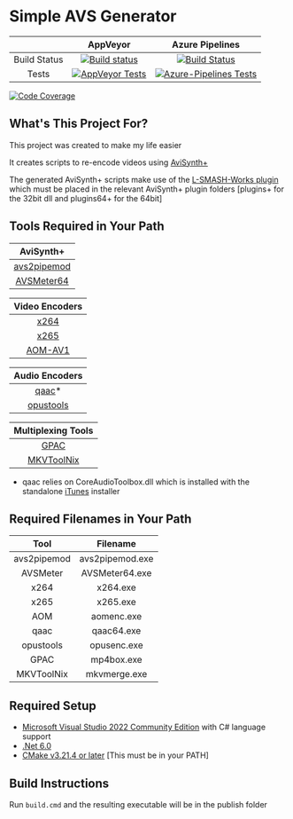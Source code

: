 # Simple AVS Generator #

|              | AppVeyor | Azure Pipelines |
| :----------: | :------: | :-------------: |
| Build Status | [![Build status](https://ci.appveyor.com/api/projects/status/85v9q2xcatmdtnv7?svg=true)](https://ci.appveyor.com/project/Shaylen/simple-avs-generator) | [![Build Status](https://dev.azure.com/Shaylen/Personal/_apis/build/status/ShaylenReddy42.Simple-AVS-Generator?branchName=master)](https://dev.azure.com/Shaylen/Personal/_build/latest?definitionId=2&branchName=master) |
| Tests        | [![AppVeyor Tests](https://img.shields.io/appveyor/tests/Shaylen/simple-avs-generator)](https://ci.appveyor.com/project/Shaylen/simple-avs-generator/build/tests) | [![Azure-Pipelines Tests](https://img.shields.io/azure-devops/tests/Shaylen/Personal/2?compact_message)](https://dev.azure.com/Shaylen/Personal/_build/latest?definitionId=2&branchName=master) |

[![Code Coverage](https://img.shields.io/azure-devops/coverage/Shaylen/Personal/2?label=Code%20Coverage)](https://dev.azure.com/Shaylen/Personal/_build/latest?definitionId=2&branchName=master)

## What's This Project For? ##

This project was created to make my life easier

It creates scripts to re-encode videos using [AviSynth+](https://github.com/AviSynth/AviSynthPlus/releases)

The generated AviSynth+ scripts make use of the [L-SMASH-Works plugin](https://github.com/HolyWu/L-SMASH-Works/releases) which must be placed in the relevant AviSynth+ plugin folders [plugins+ for the 32bit dll and plugins64+ for the 64bit]

## Tools Required in Your Path ##

| AviSynth+ |
| :---: |
| [avs2pipemod](https://github.com/chikuzen/avs2pipemod/releases) | 
| [AVSMeter64](https://www.videohelp.com/software/AVSMeter) |

| Video Encoders |
| :---: |
| [x264](https://www.videohelp.com/software/x264-Encoder) |
| [x265](https://jeremylee.sh/bins/) |
| [AOM-AV1](https://jeremylee.sh/bins/) |

| Audio Encoders |
| :---: |
| [qaac](https://github.com/nu774/qaac/releases)* |
| [opustools](https://jeremylee.sh/bins/) |

| Multiplexing Tools |
| :---: |
| [GPAC](https://gpac.wp.imt.fr/downloads/gpac-nightly-builds/) |
| [MKVToolNix](https://www.videohelp.com/software/MKVToolNix) |

* qaac relies on CoreAudioToolbox.dll which is installed with the standalone [iTunes](https://www.videohelp.com/software/iTunes) installer

## Required Filenames in Your Path ##

| Tool        | Filename        |
| :---------: | :-------------: |
| avs2pipemod | avs2pipemod.exe |
| AVSMeter    | AVSMeter64.exe  |
| x264        | x264.exe        |
| x265        | x265.exe        |
| AOM         | aomenc.exe      |
| qaac        | qaac64.exe      |
| opustools   | opusenc.exe     |
| GPAC        | mp4box.exe      |
| MKVToolNix  | mkvmerge.exe    |

## Required Setup ##

* [Microsoft Visual Studio 2022 Community Edition](https://visualstudio.microsoft.com/vs/community/) with C# language support
* [.Net 6.0](https://dotnet.microsoft.com/en-us/download/dotnet/6.0)
* [CMake v3.21.4 or later](https://cmake.org/download/) [This must be in your PATH]

## Build Instructions ##

Run `build.cmd` and the resulting executable will be in the publish folder